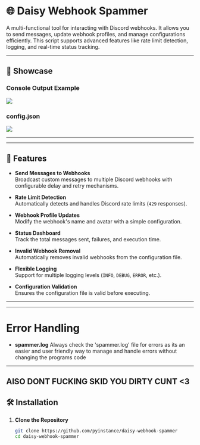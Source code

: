 # 🌐 Daisy Webhook Spammer

A multi-functional tool for interacting with Discord webhooks. It allows you to send messages, update webhook profiles, and manage configurations efficiently. This script supports advanced features like rate limit detection, logging, and real-time status tracking.

---

## 📸 Showcase

### Console Output Example  
<img src="https://i.imgur.com/3peIFgg.png">

### config.json  
<img src ="https://i.imgur.com/2KHATli.png">


---

---

## 🚀 Features

- **Send Messages to Webhooks**  
  Broadcast custom messages to multiple Discord webhooks with configurable delay and retry mechanisms.

- **Rate Limit Detection**  
  Automatically detects and handles Discord rate limits (`429` responses).

- **Webhook Profile Updates**  
  Modify the webhook's name and avatar with a simple configuration.

- **Status Dashboard**  
  Track the total messages sent, failures, and execution time.

- **Invalid Webhook Removal**  
  Automatically removes invalid webhooks from the configuration file.

- **Flexible Logging**  
  Support for multiple logging levels (`INFO`, `DEBUG`, `ERROR`, etc.).

- **Configuration Validation**  
  Ensures the configuration file is valid before executing.

---
---
# Error Handling

- **spammer.log**
  Always check the 'spammer.log' file for errors as its an easier and user friendly way to manage and handle errors
  without changing the programs code
---

## AlSO DONT FUCKING SKID YOU DIRTY CUNT <3

## 🛠️ Installation

1. **Clone the Repository**
   ```bash
   git clone https://github.com/pyinstance/daisy-webhook-spammer
   cd daisy-webhook-spammer
